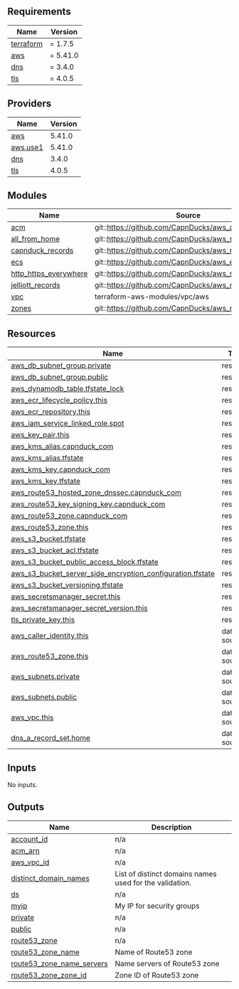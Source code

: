 <!-- BEGINNING OF PRE-COMMIT-TERRAFORM DOCS HOOK -->
## Requirements

| Name | Version |
|------|---------|
| <a name="requirement_terraform"></a> [terraform](#requirement\_terraform) | = 1.7.5 |
| <a name="requirement_aws"></a> [aws](#requirement\_aws) | = 5.41.0 |
| <a name="requirement_dns"></a> [dns](#requirement\_dns) | = 3.4.0 |
| <a name="requirement_tls"></a> [tls](#requirement\_tls) | = 4.0.5 |

## Providers

| Name | Version |
|------|---------|
| <a name="provider_aws"></a> [aws](#provider\_aws) | 5.41.0 |
| <a name="provider_aws.use1"></a> [aws.use1](#provider\_aws.use1) | 5.41.0 |
| <a name="provider_dns"></a> [dns](#provider\_dns) | 3.4.0 |
| <a name="provider_tls"></a> [tls](#provider\_tls) | 4.0.5 |

## Modules

| Name | Source | Version |
|------|--------|---------|
| <a name="module_acm"></a> [acm](#module\_acm) | git::https://github.com/CapnDucks/aws_acm | 1.latest |
| <a name="module_all_from_home"></a> [all\_from\_home](#module\_all\_from\_home) | git::https://github.com/CapnDucks/aws_security_group | 1.0.0 |
| <a name="module_capnduck_records"></a> [capnduck\_records](#module\_capnduck\_records) | git::https://github.com/CapnDucks/aws_route53_record | 1.0.0 |
| <a name="module_ecs"></a> [ecs](#module\_ecs) | git::https://github.com/CapnDucks/aws_ecs | v2 |
| <a name="module_http_https_everywhere"></a> [http\_https\_everywhere](#module\_http\_https\_everywhere) | git::https://github.com/CapnDucks/aws_security_group | 1.0.0 |
| <a name="module_jelliott_records"></a> [jelliott\_records](#module\_jelliott\_records) | git::https://github.com/CapnDucks/aws_route53_record | 1.0.0 |
| <a name="module_vpc"></a> [vpc](#module\_vpc) | terraform-aws-modules/vpc/aws | ~> 5.0 |
| <a name="module_zones"></a> [zones](#module\_zones) | git::https://github.com/CapnDucks/aws_route53_zone | 1.0.0 |

## Resources

| Name | Type |
|------|------|
| [aws_db_subnet_group.private](https://registry.terraform.io/providers/hashicorp/aws/5.41.0/docs/resources/db_subnet_group) | resource |
| [aws_db_subnet_group.public](https://registry.terraform.io/providers/hashicorp/aws/5.41.0/docs/resources/db_subnet_group) | resource |
| [aws_dynamodb_table.tfstate_lock](https://registry.terraform.io/providers/hashicorp/aws/5.41.0/docs/resources/dynamodb_table) | resource |
| [aws_ecr_lifecycle_policy.this](https://registry.terraform.io/providers/hashicorp/aws/5.41.0/docs/resources/ecr_lifecycle_policy) | resource |
| [aws_ecr_repository.this](https://registry.terraform.io/providers/hashicorp/aws/5.41.0/docs/resources/ecr_repository) | resource |
| [aws_iam_service_linked_role.spot](https://registry.terraform.io/providers/hashicorp/aws/5.41.0/docs/resources/iam_service_linked_role) | resource |
| [aws_key_pair.this](https://registry.terraform.io/providers/hashicorp/aws/5.41.0/docs/resources/key_pair) | resource |
| [aws_kms_alias.capnduck_com](https://registry.terraform.io/providers/hashicorp/aws/5.41.0/docs/resources/kms_alias) | resource |
| [aws_kms_alias.tfstate](https://registry.terraform.io/providers/hashicorp/aws/5.41.0/docs/resources/kms_alias) | resource |
| [aws_kms_key.capnduck_com](https://registry.terraform.io/providers/hashicorp/aws/5.41.0/docs/resources/kms_key) | resource |
| [aws_kms_key.tfstate](https://registry.terraform.io/providers/hashicorp/aws/5.41.0/docs/resources/kms_key) | resource |
| [aws_route53_hosted_zone_dnssec.capnduck_com](https://registry.terraform.io/providers/hashicorp/aws/5.41.0/docs/resources/route53_hosted_zone_dnssec) | resource |
| [aws_route53_key_signing_key.capnduck_com](https://registry.terraform.io/providers/hashicorp/aws/5.41.0/docs/resources/route53_key_signing_key) | resource |
| [aws_route53_zone.capnduck_com](https://registry.terraform.io/providers/hashicorp/aws/5.41.0/docs/resources/route53_zone) | resource |
| [aws_route53_zone.this](https://registry.terraform.io/providers/hashicorp/aws/5.41.0/docs/resources/route53_zone) | resource |
| [aws_s3_bucket.tfstate](https://registry.terraform.io/providers/hashicorp/aws/5.41.0/docs/resources/s3_bucket) | resource |
| [aws_s3_bucket_acl.tfstate](https://registry.terraform.io/providers/hashicorp/aws/5.41.0/docs/resources/s3_bucket_acl) | resource |
| [aws_s3_bucket_public_access_block.tfstate](https://registry.terraform.io/providers/hashicorp/aws/5.41.0/docs/resources/s3_bucket_public_access_block) | resource |
| [aws_s3_bucket_server_side_encryption_configuration.tfstate](https://registry.terraform.io/providers/hashicorp/aws/5.41.0/docs/resources/s3_bucket_server_side_encryption_configuration) | resource |
| [aws_s3_bucket_versioning.tfstate](https://registry.terraform.io/providers/hashicorp/aws/5.41.0/docs/resources/s3_bucket_versioning) | resource |
| [aws_secretsmanager_secret.this](https://registry.terraform.io/providers/hashicorp/aws/5.41.0/docs/resources/secretsmanager_secret) | resource |
| [aws_secretsmanager_secret_version.this](https://registry.terraform.io/providers/hashicorp/aws/5.41.0/docs/resources/secretsmanager_secret_version) | resource |
| [tls_private_key.this](https://registry.terraform.io/providers/hashicorp/tls/4.0.5/docs/resources/private_key) | resource |
| [aws_caller_identity.this](https://registry.terraform.io/providers/hashicorp/aws/5.41.0/docs/data-sources/caller_identity) | data source |
| [aws_route53_zone.this](https://registry.terraform.io/providers/hashicorp/aws/5.41.0/docs/data-sources/route53_zone) | data source |
| [aws_subnets.private](https://registry.terraform.io/providers/hashicorp/aws/5.41.0/docs/data-sources/subnets) | data source |
| [aws_subnets.public](https://registry.terraform.io/providers/hashicorp/aws/5.41.0/docs/data-sources/subnets) | data source |
| [aws_vpc.this](https://registry.terraform.io/providers/hashicorp/aws/5.41.0/docs/data-sources/vpc) | data source |
| [dns_a_record_set.home](https://registry.terraform.io/providers/hashicorp/dns/3.4.0/docs/data-sources/a_record_set) | data source |

## Inputs

No inputs.

## Outputs

| Name | Description |
|------|-------------|
| <a name="output_account_id"></a> [account\_id](#output\_account\_id) | n/a |
| <a name="output_acm_arn"></a> [acm\_arn](#output\_acm\_arn) | n/a |
| <a name="output_aws_vpc_id"></a> [aws\_vpc\_id](#output\_aws\_vpc\_id) | n/a |
| <a name="output_distinct_domain_names"></a> [distinct\_domain\_names](#output\_distinct\_domain\_names) | List of distinct domains names used for the validation. |
| <a name="output_ds"></a> [ds](#output\_ds) | n/a |
| <a name="output_myip"></a> [myip](#output\_myip) | My IP for security groups |
| <a name="output_private"></a> [private](#output\_private) | n/a |
| <a name="output_public"></a> [public](#output\_public) | n/a |
| <a name="output_route53_zone"></a> [route53\_zone](#output\_route53\_zone) | n/a |
| <a name="output_route53_zone_name"></a> [route53\_zone\_name](#output\_route53\_zone\_name) | Name of Route53 zone |
| <a name="output_route53_zone_name_servers"></a> [route53\_zone\_name\_servers](#output\_route53\_zone\_name\_servers) | Name servers of Route53 zone |
| <a name="output_route53_zone_zone_id"></a> [route53\_zone\_zone\_id](#output\_route53\_zone\_zone\_id) | Zone ID of Route53 zone |
<!-- END OF PRE-COMMIT-TERRAFORM DOCS HOOK -->


